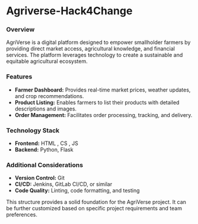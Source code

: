 # Agriverse-Hack4Change

### Overview

AgriVerse is a digital platform designed to empower smallholder farmers by providing direct market access, agricultural knowledge, and financial services. The platform leverages technology to create a sustainable and equitable agricultural ecosystem.

### Features

* **Farmer Dashboard:** Provides real-time market prices, weather updates, and crop recommendations.
* **Product Listing:** Enables farmers to list their products with detailed descriptions and images.
* **Order Management:** Facilitates order processing, tracking, and delivery.


### Technology Stack
* **Frontend:** HTML , CS  , JS
* **Backend:** Python, Flask

### Additional Considerations
* **Version Control:** Git
* **CI/CD:** Jenkins, GitLab CI/CD, or similar
* **Code Quality:** Linting, code formatting, and testing

This structure provides a solid foundation for the AgriVerse project. It can be further customized based on specific project requirements and team preferences.
